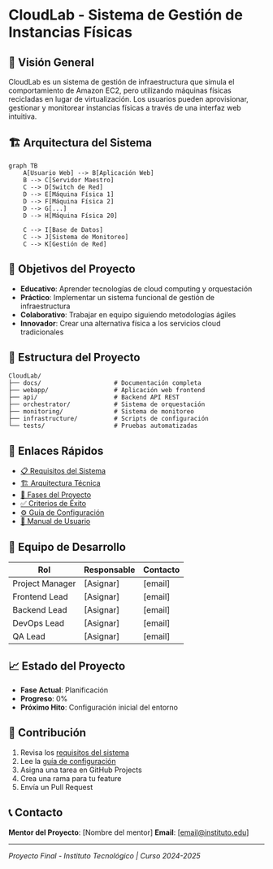 # CloudLab - Sistema de Gestión de Instancias Físicas

## 🎯 Visión General

CloudLab es un sistema de gestión de infraestructura que simula el comportamiento de Amazon EC2, pero utilizando máquinas físicas recicladas en lugar de virtualización. Los usuarios pueden aprovisionar, gestionar y monitorear instancias físicas a través de una interfaz web intuitiva.

## 🏗️ Arquitectura del Sistema

```mermaid
graph TB
    A[Usuario Web] --> B[Aplicación Web]
    B --> C[Servidor Maestro]
    C --> D[Switch de Red]
    D --> E[Máquina Física 1]
    D --> F[Máquina Física 2]
    D --> G[...]
    D --> H[Máquina Física 20]
    
    C --> I[Base de Datos]
    C --> J[Sistema de Monitoreo]
    C --> K[Gestión de Red]
```

## 🎯 Objetivos del Proyecto

- **Educativo**: Aprender tecnologías de cloud computing y orquestación
- **Práctico**: Implementar un sistema funcional de gestión de infraestructura
- **Colaborativo**: Trabajar en equipo siguiendo metodologías ágiles
- **Innovador**: Crear una alternativa física a los servicios cloud tradicionales

## 📁 Estructura del Proyecto

```
CloudLab/
├── docs/                    # Documentación completa
├── webapp/                  # Aplicación web frontend
├── api/                     # Backend API REST
├── orchestrator/            # Sistema de orquestación
├── monitoring/              # Sistema de monitoreo
├── infrastructure/          # Scripts de configuración
└── tests/                   # Pruebas automatizadas
```

## 🚀 Enlaces Rápidos

- [📋 Requisitos del Sistema](www.criteriostudio.github.io/docs/Requisitos-del-Sistema.md)
- [🏗️ Arquitectura Técnica](www.criteriostudio.github.io/docs/Arquitectura-Tecnica.md)
- [📅 Fases del Proyecto](www.criteriostudio.github.io/docs/Fases-del-Proyecto.md)
- [✅ Criterios de Éxito](www.criteriostudio.github.io/docs/Criterios-de-Exito.md)
- [⚙️ Guía de Configuración](www.criteriostudio.github.io/docs/Guia-de-Configuracion.md)
- [👤 Manual de Usuario](www.criteriostudio.github.io/docs/Manual-de-Usuario.md)

## 👥 Equipo de Desarrollo

| Rol | Responsable | Contacto |
|-----|-------------|----------|
| Project Manager | [Asignar] | [email] |
| Frontend Lead | [Asignar] | [email] |
| Backend Lead | [Asignar] | [email] |
| DevOps Lead | [Asignar] | [email] |
| QA Lead | [Asignar] | [email] |

## 📈 Estado del Proyecto

- **Fase Actual**: Planificación
- **Progreso**: 0%
- **Próximo Hito**: Configuración inicial del entorno

## 🤝 Contribución

1. Revisa los [requisitos del sistema](docs/Requisitos-del-Sistema.md)
2. Lee la [guía de configuración](docs/Guia-de-Configuracion.md)
3. Asigna una tarea en GitHub Projects
4. Crea una rama para tu feature
5. Envía un Pull Request

## 📞 Contacto

**Mentor del Proyecto**: [Nombre del mentor]
**Email**: [email@instituto.edu]

---
*Proyecto Final - Instituto Tecnológico | Curso 2024-2025*
